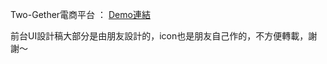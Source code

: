 Two-Gether電商平台 ： [Demo連結](https://caleb-liao.github.io/two-gether_e-commerce_website/dist/) 

前台UI設計稿大部分是由朋友設計的，icon也是朋友自己作的，不方便轉載，謝謝～